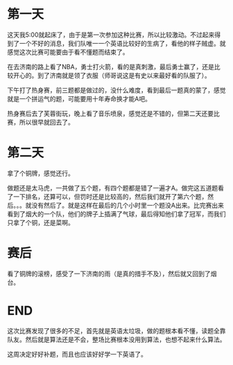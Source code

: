# 第一天

这天我5:00就起床了，由于是第一次参加这种比赛，所以比较激动。不过起来得到了一个不好的消息，我们队唯一一个英语比较好的生病了，看他的样子贼虚。就感觉这次比赛可能要由于看不懂题而结束了。

在去济南的路上看了NBA，勇士打火箭，看的是真刺激，最后勇士赢了，还是比较开心的。到了济南就是领了衣服（师哥说这是有史以来最好看的队服了）。

下午打了热身赛，前三题都是做过的，没什么难度，看到最后一题真的蒙了，感觉就是一个拼运气的题，可能要用十年寿命换才能A吧。

热身赛后去了芙蓉街玩，晚上看了音乐喷泉，感觉还是不错的，但第二天还要比赛，所以很早就回去了。

# 第二天

拿了个铜牌，感觉还行。

做题还是太马虎，一共做了五个题，有四个题都是错了一遍才A。做完这五道题看了一下排名，还算可以，但罚时还是比较高的，然后我们就开了第六个题，然后。。。就没有然后了。就是这样在最后的几个小时里一个题没A出来。比完赛出来看到了烟大的一个队，他们的牌子上插满了气球，最后得知他们拿了冠军，而我们只拿了个铜，还是菜啊。

# 赛后

看了铜牌的滚榜，感受了一下济南的雨（是真的措手不及），然后就又回到了烟台。

# END

这次比赛发现了很多的不足，首先就是英语太垃圾，做的题根本看不懂，读题全靠队友。然后就是算法还是不会，整场比赛根本没用到算法，也想不起来什么算法。

这周决定好好补题，而且也应该好好学一下英语了。

